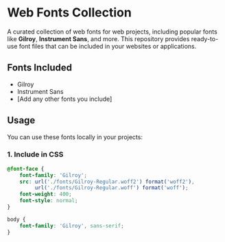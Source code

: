 # Web Fonts Collection

A curated collection of web fonts for web projects, including popular fonts like **Gilroy**, **Instrument Sans**, and more. This repository provides ready-to-use font files that can be included in your websites or applications.

## Fonts Included

- Gilroy
- Instrument Sans
- [Add any other fonts you include]

## Usage

You can use these fonts locally in your projects:

### 1. Include in CSS

```css
@font-face {
    font-family: 'Gilroy';
    src: url('./fonts/Gilroy-Regular.woff2') format('woff2'),
         url('./fonts/Gilroy-Regular.woff') format('woff');
    font-weight: 400;
    font-style: normal;
}

body {
    font-family: 'Gilroy', sans-serif;
}
